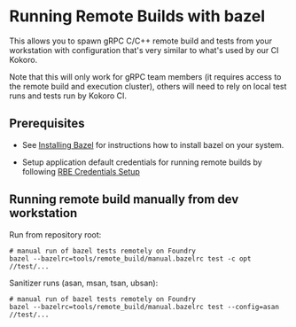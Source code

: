 # Running Remote Builds with bazel

This allows you to spawn gRPC C/C++ remote build and tests from your workstation with
configuration that's very similar to what's used by our CI Kokoro.

Note that this will only work for gRPC team members (it requires access to the
remote build and execution cluster), others will need to rely on local test runs
and tests run by Kokoro CI.


## Prerequisites

- See [Installing Bazel](https://docs.bazel.build/versions/master/install.html) for instructions how to install bazel on your system.

- Setup application default credentials for running remote builds by following [RBE Credentials Setup](https://cloud.google.com/remote-build-execution/docs/getting-started#set_credentials)


## Running remote build manually from dev workstation

Run from repository root:
```
# manual run of bazel tests remotely on Foundry
bazel --bazelrc=tools/remote_build/manual.bazelrc test -c opt //test/...
```

Sanitizer runs (asan, msan, tsan, ubsan):
```
# manual run of bazel tests remotely on Foundry
bazel --bazelrc=tools/remote_build/manual.bazelrc test --config=asan //test/...
```
